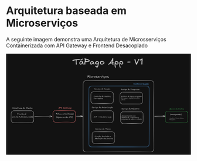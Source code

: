 # Arquitetura baseada em Microserviços

A seguinte imagem demonstra uma Arquitetura de Microsserviços Containerizada com API Gateway e Frontend Desacoplado

<img src="../assets/images/tapago-app-architecture-v1.png" alt="">
